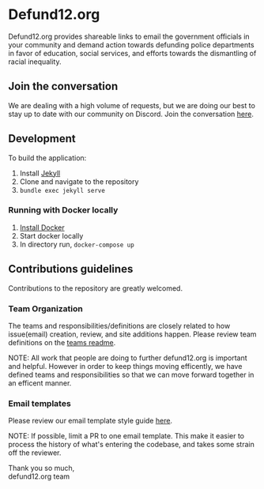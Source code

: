 # Defund12.org

Defund12.org provides shareable links to email the government officials in your community and demand action towards defunding police departments in favor of education, social services, and efforts towards the dismantling of racial inequality.

## Join the conversation

We are dealing with a high volume of requests, but we are doing our best to stay up to date with our community on Discord. Join the conversation [here](https://discord.gg/YMxndzd).

## Development

To build the application:

1. Install [Jekyll](https://jekyllrb.com/docs/installation/)
2. Clone and navigate to the repository
3. `bundle exec jekyll serve`

### Running with Docker locally

1. [Install Docker](https://docs.docker.com/get-docker/)
2. Start docker locally
3. In directory run, `docker-compose up`

## Contributions guidelines

Contributions to the repository are greatly welcomed.

### Team Organization

The teams and responsibilities/definitions are closely related to how issue(email) creation, review, and site additions happen. Please review team definitions on the [teams readme](TEAMS.md).

NOTE: All work that people are doing to further defund12.org is important and helpful. However in order to keep things moving efficently, we have defined teams and responsibilities so that we can move forward together in an efficent manner.

### Email templates

Please review our email template style guide [here](EMAIL_TEMPLATE_STYLE_GUIDE.md).

NOTE: If possible, limit a PR to one email template. This make it easier to process the history of what's entering the codebase, and takes some strain off the reviewer.

Thank you so much,\
defund12.org team
